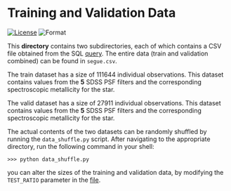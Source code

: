 # Training and Validation Data

[![License](https://img.shields.io/badge/license-CC--BY--4.0-green)](https://github.com/RikGhosh487/Metallicity/blob/main/LICENSE) ![Format](https://img.shields.io/badge/format-.csv-rgb(12%2C%2093%2C%20148))

This **directory** contains two subdirectories, each of which contains a CSV file obtained from the SQL [query](https://github.com/RikGhosh487/Metallicity/blob/main/data_extraction.sql). The entire data (train and validation combined) can be found in `segue.csv`.

The train dataset has a size of 111644 individual observations. This dataset contains values from the **5** SDSS PSF filters and the corresponding spectroscopic metallicity for the star.

The valid dataset has a size of 27911 individual observations. This dataset contains values from the **5** SDSS PSF filters and the corresponding spectroscopic metallicity for the star.

The actual contents of the two datasets can be randomly shuffled by running the `data_shuffle.py` script. After navigating to the appropriate directory, run the following command in your shell:
```
>>> python data_shuffle.py
```
you can alter the sizes of the training and validation data, by modifying the `TEST_RATIO` parameter in the [file](https://github.com/RikGhosh487/Metallicity/blob/main/data/data_shuffle.py).